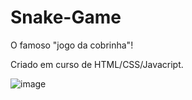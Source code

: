 # Snake-Game

O famoso "jogo da cobrinha"!

Criado em curso de HTML/CSS/Javacript.

![image](https://user-images.githubusercontent.com/85249228/133850281-f5a673c1-0266-45af-b37e-f053cb1f8a58.png)
